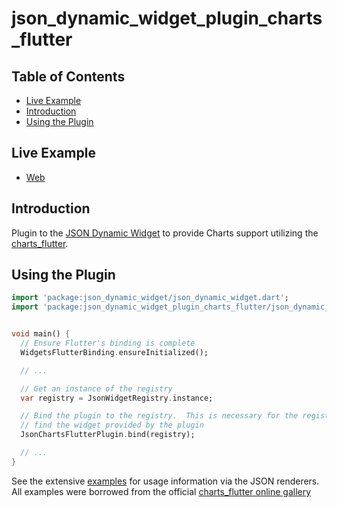 # json_dynamic_widget_plugin_charts_flutter

## Table of Contents

* [Live Example](#live-example)
* [Introduction](#introduction)
* [Using the Plugin](#using-the-plugin)


## Live Example

* [Web](https://peiffer-innovations.github.io/json_dynamic_widget_plugin_charts_flutter/web/index.html#/)


## Introduction

Plugin to the [JSON Dynamic Widget](https://peiffer-innovations.github.io/json_dynamic_widget) to provide Charts support utilizing the [charts_flutter](https://pub.dev/packages/charts_flutter).


## Using the Plugin

```dart
import 'package:json_dynamic_widget/json_dynamic_widget.dart';
import 'package:json_dynamic_widget_plugin_charts_flutter/json_dynamic_widget_plugin_charts_flutter.dart';


void main() {
  // Ensure Flutter's binding is complete
  WidgetsFlutterBinding.ensureInitialized();

  // ...

  // Get an instance of the registry
  var registry = JsonWidgetRegistry.instance;

  // Bind the plugin to the registry.  This is necessary for the registry to
  // find the widget provided by the plugin
  JsonChartsFlutterPlugin.bind(registry);

  // ...
}
```

See the extensive [examples](https://github.com/peiffer-innovations/json_dynamic_widget_plugin_charts_flutter/tree/main/example/assets/charts) for usage information via the JSON renderers.  All examples were borrowed from the official [charts_flutter online gallery](https://google.github.io/charts/flutter/gallery.html)

